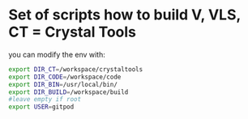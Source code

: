 
# Set of scripts how to build V, VLS, CT = Crystal Tools

you can modify the env with:

```bash
export DIR_CT=/workspace/crystaltools
export DIR_CODE=/workspace/code
export DIR_BIN=/usr/local/bin/
export DIR_BUILD=/workspace/build
#leave empty if root
export USER=gitpod
```

